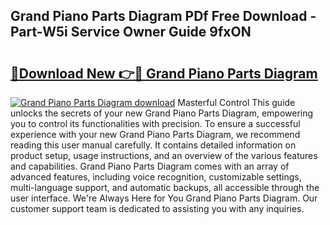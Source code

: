 ## Grand Piano Parts Diagram PDf Free Download - Part-W5i Service Owner Guide 9fxON

# <h2><a href="http://dfrohcs.blite.top/?on=Grand+Piano+Parts+Diagram">🔗Download New 👉🔴 Grand Piano Parts Diagram</a></h2>

[![Grand Piano Parts Diagram download](https://i.imgur.com/lujVjoI.png)](http://dfrohcs.blite.top/?on=Grand+Piano+Parts+Diagram)
Masterful Control This guide unlocks the secrets of your new Grand Piano Parts Diagram, empowering you to control its functionalities with precision. To ensure a successful experience with your new Grand Piano Parts Diagram, we recommend reading this user manual carefully. It contains detailed information on product setup, usage instructions, and an overview of the various features and capabilities. Grand Piano Parts Diagram comes with an array of advanced features, including voice recognition, customizable settings, multi-language support, and automatic backups, all accessible through the user interface. We're Always Here for You Grand Piano Parts Diagram. Our customer support team is dedicated to assisting you with any inquiries.
